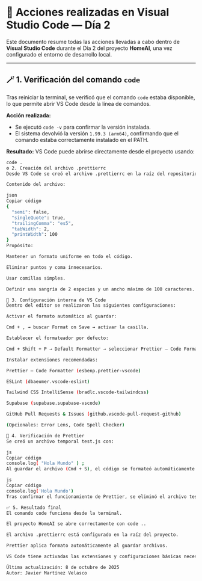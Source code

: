 # 🧭 Acciones realizadas en Visual Studio Code — Día 2

Este documento resume todas las acciones llevadas a cabo dentro de **Visual Studio Code** durante el Día 2 del proyecto **HomeAI**, una vez configurado el entorno de desarrollo local.

---

## 🪄 1. Verificación del comando `code`

Tras reiniciar la terminal, se verificó que el comando `code` estaba disponible, lo que permite abrir VS Code desde la línea de comandos.

**Acción realizada:**
- Se ejecutó `code -v` para confirmar la versión instalada.
- El sistema devolvió la versión `1.99.3 (arm64)`, confirmando que el comando estaba correctamente instalado en el PATH.

**Resultado:**
VS Code puede abrirse directamente desde el proyecto usando:
```bash
code .
⚙️ 2. Creación del archivo .prettierrc
Desde VS Code se creó el archivo .prettierrc en la raíz del repositorio para establecer las reglas de formato del proyecto.

Contenido del archivo:

json
Copiar código
{
  "semi": false,
  "singleQuote": true,
  "trailingComma": "es5",
  "tabWidth": 2,
  "printWidth": 100
}
Propósito:

Mantener un formato uniforme en todo el código.

Eliminar puntos y coma innecesarios.

Usar comillas simples.

Definir una sangría de 2 espacios y un ancho máximo de 100 caracteres.

🧩 3. Configuración interna de VS Code
Dentro del editor se realizaron las siguientes configuraciones:

Activar el formato automático al guardar:

Cmd + , → buscar Format on Save → activar la casilla.

Establecer el formateador por defecto:

Cmd + Shift + P → Default Formatter → seleccionar Prettier – Code Formatter.

Instalar extensiones recomendadas:

Prettier – Code Formatter (esbenp.prettier-vscode)

ESLint (dbaeumer.vscode-eslint)

Tailwind CSS IntelliSense (bradlc.vscode-tailwindcss)

Supabase (supabase.supabase-vscode)

GitHub Pull Requests & Issues (github.vscode-pull-request-github)

(Opcionales: Error Lens, Code Spell Checker)

🧪 4. Verificación de Prettier
Se creó un archivo temporal test.js con:

js
Copiar código
console.log( "Hola Mundo" ) ;
Al guardar el archivo (Cmd + S), el código se formateó automáticamente a:

js
Copiar código
console.log('Hola Mundo')
Tras confirmar el funcionamiento de Prettier, se eliminó el archivo test.js.

✅ 5. Resultado final
El comando code funciona desde la terminal.

El proyecto HomeAI se abre correctamente con code ..

El archivo .prettierrc está configurado en la raíz del proyecto.

Prettier aplica formato automáticamente al guardar archivos.

VS Code tiene activadas las extensiones y configuraciones básicas necesarias.

Última actualización: 8 de octubre de 2025
Autor: Javier Martínez Velasco

